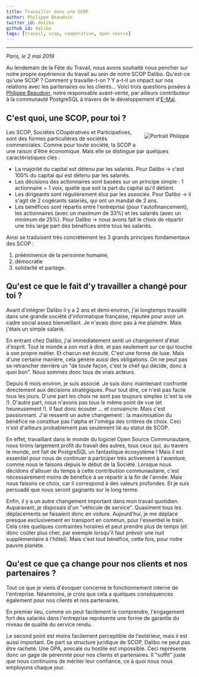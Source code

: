 ```yaml
---
title: Travailler dans une SCOP
author: Philippe Beaudoin
twitter_id: dalibo
github_id: dalibo
tags: [travail, scop, coopérative, open source]
---
```


---

*Paris, le 2 mai 2019*

Au lendemain de la Fête du Travail, nous avons souhaité nous pencher sur notre propre expérience du travail au sein de 
notre SCOP Dalibo. Qu'est-ce qu'une SCOP ? Comment y travaille-t-on ? Y a-t-il un impact sur nos relations avec les 
partenaires ou les clients... Voici trois questions posées à [Philippe Beaudoin](https://www.linkedin.com/in/philippe-beaudoin-675160139/), 
notre responsable avant-vente, par ailleurs contributeur à la communauté PostgreSQL à travers de le développement d'[E-Maj](http://blog.dalibo.com/2019/04/02/sortie_de_E-Maj_3.0.html).


<!--MORE-->   
   
## C'est quoi, une SCOP, pour toi ?

<img src="https://github.com/dalibo/blog/blob/gh-pages/img/portrait_philippe_small.jpg" alt="Portrait Philippe" style="float: right; padding:10px;"> Les SCOP, Sociétés COopératives et Participatives, sont des formes particulières de sociétés commerciales. 
Comme pour toute société, la SCOP a une raison d'être économique. Mais elle se distingue par quelques caractéristiques clés :
- La majorité du capital est détenu par les salariés. Pour Dalibo → c'est 100% du capital qui est détenu par les salariés.
- Les décisions des actionnaires sont basées sur un principe simple : 1 actionnaire = 1 voix, quelle que soit la part du 
capital qu'il détient.
- Les dirigeants sont régulièrement élus par les associés. Pour Dalibo → il s'agit de 2 cogérants salariés, qui ont un mandat de 2 ans.
- Les bénéfices sont répartis entre l'entreprise (pour l'autofinancement), les actionnaires (avec un maximum de 33%) 
et les salariés (avec un minimum de 25%). Pour Dalibo → nous avons fait le choix de répartir une très large part des bénéfices entre tous les salariés.

Ainsi se traduisent très concrètement les 3 grands principes fondamentaux des SCOP : 
1) prééminence de la personne humaine, 
2) démocratie
3) solidarité et partage.

## Qu'est ce que le fait d'y travailler a changé pour toi ?

Avant d'intégrer Dalibo il y a 2 ans et demi environ, j'ai longtemps travaillé dans une grande société d'informatique française, réputée pour avoir un cadre social assez bienveillant. Je n'avais donc pas à me plaindre. Mais j'étais un simple salarié.

En entrant chez Dalibo, j'ai immédiatement senti un changement d'état d'esprit. Tout le monde a son mot à dire, 
et pas seulement sur ce qui touche à son propre métier. Et chacun est écouté. C'est une forme de luxe.
Mais d'une certaine manière, cela génère aussi des obligations. On ne peut pas se retrancher derrière un 
"de toute façon, c'est le chef qui décide, donc à quoi bon". Nous sommes donc tous de vrais acteurs.

Depuis 6 mois environ, je suis associé. Je suis donc maintenant confronté directement aux décisions stratégiques. 
Pour tout dire, ce n'est pas facile tous les jours. 
D'une part les choix ne sont pas toujours simples (c'est la vie !). 
D'autre part, nous n'avons pas tous le même point de vue (et heureusement !). Il faut donc écouter ... et convaincre. 
Mais c'est passionnant.
J'ai ressenti un autre changement : la maximisation du bénéfice ne constitue pas l'alpha et l'oméga des critères de choix.
Ceci n'est d'ailleurs probablement pas seulement lié au statut de SCOP.

En effet, travaillant dans le monde du logiciel Open Source Communautaire, nous tirons largement profit du travail 
des autres, tous ceux qui, au travers le monde, ont fait de PostgreSQL un fantastique écosystème ! 
Mais il est essentiel pour nous de continuer à participer très activement à l'aventure, comme nous le faisons depuis le début de la Société. 
Lorsque nous décidons d'allouer du temps à cette contribution communautaire, c'est nécessairement moins de bénéfice
à se répartir à la fin de l'année. Mais nous faisons ce choix, car il correspond à des valeurs profondes.
Et je suis persuadé que nous seront gagnants sur le long terme.

Enfin, il y a un autre changement important dans mon travail quotidien. Auparavant, je disposais d'un "véhicule de service". Quasiment tous les déplacements se faisaient donc en voiture. Aujourd'hui, je me déplace presque exclusivement en transport en commun, pour l'essentiel le train. Cela crée quelques contraintes horaires et peut prendre plus de temps (et donc coûter plus cher, par exemple lorsqu'il faut prévoir une nuit supplémentaire à l'hôtel). Mais c'est tout bénéfice, cette fois, pour notre pauvre planète.

## Qu'est ce que ça change pour nos clients et nos partenaires ?

Tout ce que je viens d'évoquer concerne le fonctionnement interne de l'entreprise. Néanmoins, je crois que cela a quelques conséquences également pour nos clients et nos partenaires.

En premier lieu, comme on peut facilement le comprendre, l'engagement fort des salariés dans l'entreprise représente une
forme de garantie du niveau de qualité du service rendu.

Le second point est moins facilement perceptible de l'extérieur, mais il est aussi important.
De part sa structure juridique de SCOP, Dalibo ne peut pas être racheté. Une OPA, amicale ou hostile est impossible.
Ceci représente donc un gage de pérennité pour nos clients et partenaires. Il "suffit" juste que nous continuons de mériter leur confiance, ce à quoi nous nous employons chaque jour.
